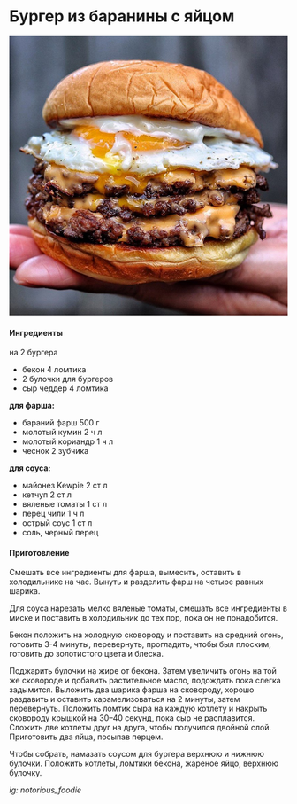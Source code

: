 ﻿---
image: ../../pics/egg-burger.jpg
---
# Бургер из баранины с яйцом

![Бургер из баранины с яйцом](../../pics/egg-burger.jpg)

#### Ингредиенты
на 2 бургера

* бекон 4 ломтика
* 2 булочки для бургеров
* сыр чеддер 4 ломтика
  
**для фарша:**
* бараний фарш 500 г
* молотый кумин 2 ч л
* молотый кориандр 1 ч л
* чеснок 2 зубчика

**для соуса:**
* майонез Kewpie 2 ст л
* кетчуп 2 ст л
* вяленые томаты 1 ст л
* перец чили 1 ч л
* острый соус 1 ст л
* соль, черный перец

#### Приготовление

Смешать все ингредиенты для фарша, вымесить, оставить в холодильнике на час. Вынуть и разделить фарш на четыре равных шарика. 

Для соуса нарезать мелко вяленые томаты, смешать все ингредиенты в миске и поставить в холодильник до тех пор, пока он не понадобится.

Бекон положить на холодную сковороду и поставить на средний огонь, готовить 3-4 минуты, перевернуть, прогладить, чтобы был плоским, готовить до золотистого цвета и блеска. 

Поджарить булочки на жире от бекона. Затем увеличить огонь на той же сковороде и добавить растительное масло, подождать пока слегка задымится. Выложить два шарика фарша на сковороду, хорошо раздавить и оставить карамелизоваться на 2 минуты, затем перевернуть. Положить ломтик сыра на каждую котлету и накрыть сковороду крышкой на 30–40 секунд, пока сыр не расплавится. Сложить две котлеты друг на друга, чтобы получился двойной слой. Приготовить два яйца, посыпав перцем.

Чтобы собрать, намазать соусом для бургера верхнюю и нижнюю булочки. Положить котлеты, ломтики бекона, жареное яйцо, верхнюю булочку.

*ig: notorious_foodie*